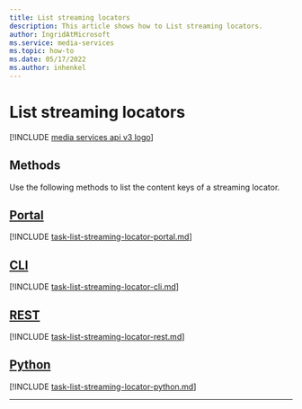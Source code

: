 ```yaml
---
title: List streaming locators
description: This article shows how to List streaming locators.
author: IngridAtMicrosoft
ms.service: media-services
ms.topic: how-to
ms.date: 05/17/2022
ms.author: inhenkel
---
```


# List streaming locators

[!INCLUDE [media services api v3 logo](./includes/v3-hr.md)]

## Methods

Use the following methods to list the content keys of a streaming locator.

## [Portal](#tab/portal/)

[!INCLUDE [task-list-streaming-locator-portal.md](./includes/task-list-streaming-locator-portal.md)]

## [CLI](#tab/cli/)

[!INCLUDE [task-list-streaming-locator-cli.md](./includes/task-list-streaming-locator-cli.md)]

## [REST](#tab/rest/)

[!INCLUDE [task-list-streaming-locator-rest.md](./includes/task-list-streaming-locator-rest.md)]

## [Python](#tab/python/)

[!INCLUDE [task-list-streaming-locator-python.md](./includes/task-list-streaming-locator-python.md)]

---
